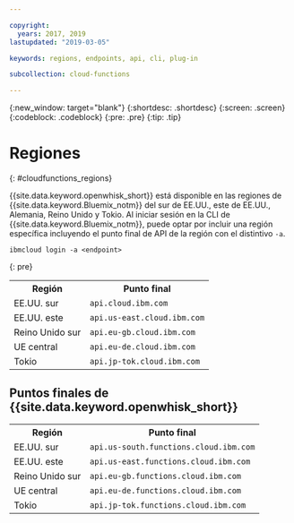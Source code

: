 ```yaml
---

copyright:
  years: 2017, 2019
lastupdated: "2019-03-05"

keywords: regions, endpoints, api, cli, plug-in

subcollection: cloud-functions

---
```


{:new_window: target="blank"}
{:shortdesc: .shortdesc}
{:screen: .screen}
{:codeblock: .codeblock}
{:pre: .pre}
{:tip: .tip}

# Regiones
{: #cloudfunctions_regions}

{{site.data.keyword.openwhisk_short}} está disponible en las regiones de {{site.data.keyword.Bluemix_notm}} del sur de EE.UU., este de EE.UU., Alemania, Reino Unido y Tokio. Al iniciar sesión en la CLI de
{{site.data.keyword.Bluemix_notm}}, puede optar por incluir una región específica incluyendo el punto final de API de la región con el distintivo `-a`.

  ```
  ibmcloud login -a <endpoint>
  ```
  {: pre}
  
  <table>
    <tr>
      <th>Región</th>
      <th>Punto final</th>
    </tr>
    <tr>
      <td>EE.UU. sur</td>
      <td><code>api.cloud.ibm.com</code></td>
    </tr>
    <tr>
      <td>EE.UU. este</td>
      <td><code>api.us-east.cloud.ibm.com</code></td>
    </tr>
    <tr>
      <td>Reino Unido sur</td>
      <td><code>api.eu-gb.cloud.ibm.com</code></td>
    </tr>
    <tr>
      <td>UE central</td>
      <td><code>api.eu-de.cloud.ibm.com</code></td>
    </tr>
    <tr>
      <td>Tokio</td>
      <td><code>api.jp-tok.cloud.ibm.com</code></td>
    </tr>
  </table>

## Puntos finales de {{site.data.keyword.openwhisk_short}}
  <table>
    <tr>
      <th>Región</th>
      <th>Punto final</th>
    </tr>
    <tr>
      <td>EE.UU. sur</td>
      <td><code>api.us-south.functions.cloud.ibm.com</code></td>
    </tr>
    <tr>
      <td>EE.UU. este</td>
      <td><code>api.us-east.functions.cloud.ibm.com</code></td>
    </tr>
    <tr>
      <td>Reino Unido sur</td>
      <td><code>api.eu-gb.functions.cloud.ibm.com</code></td>
    </tr>
    <tr>
      <td>UE central</td>
      <td><code>api.eu-de.functions.cloud.ibm.com</code></td>
    </tr>
    <tr>
      <td>Tokio</td>
      <td><code>api.jp-tok.functions.cloud.ibm.com</code></td>
    </tr>
  </table>
